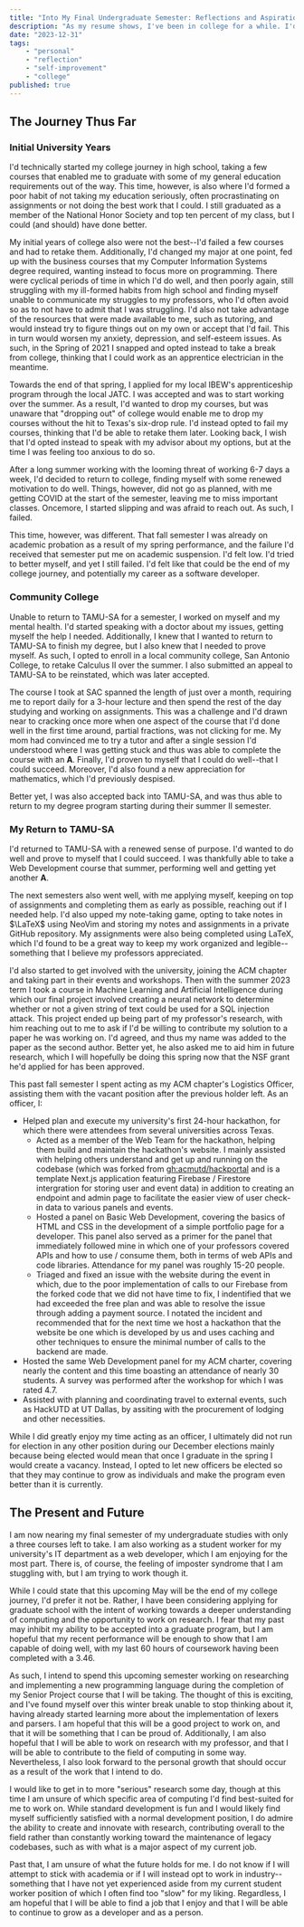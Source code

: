 ```yaml
---
title: "Into My Final Undergraduate Semester: Reflections and Aspirations"
description: "As my resume shows, I've been in college for a while. I'd like to touch on the journey that I've taken and consider the future that I'm working towards."
date: "2023-12-31"
tags:
    - "personal"
    - "reflection"
    - "self-improvement"
    - "college"
published: true
---
```


## The Journey Thus Far

### Initial University Years

I'd technically started my college journey in high school, taking a few courses
that enabled me to graduate with some of my general education requirements out
of the way. This time, however, is also where I'd formed a poor habit of not
taking my education seriously, often procrastinating on assignments or not
doing the best work that I could. I still graduated as a member of the National
Honor Society and top ten percent of my class, but I could (and should) have
done better.

My initial years of college also were not the best--I'd failed a few courses
and had to retake them. Additionally, I'd changed my major at one point, fed up
with the business courses that my Computer Information Systems degree required,
wanting instead to focus more on programming. There were cyclical periods of
time in which I'd do well, and then poorly again, still struggling with my
ill-formed habits from high school and finding myself unable to communicate my
struggles to my professors, who I'd often avoid so as to not have to admit that
I was struggling. I'd also not take advantage of the resources that were made
available to me, such as tutoring, and would instead try to figure things out
on my own or accept that I'd fail. This in turn would worsen my anxiety,
depression, and self-esteem issues. As such, in the Spring of 2021 I snapped
and opted instead to take a break from college, thinking that I could work as
an apprentice electrician in the meantime.

Towards the end of that spring, I applied for my local IBEW's apprenticeship
program through the local JATC. I was accepted and was to start working over
the summer. As a result, I'd wanted to drop my courses, but was unaware that
"dropping out" of college would enable me to drop my courses without the hit
to Texas's six-drop rule. I'd instead opted to fail my courses, thinking that
I'd be able to retake them later. Looking back, I wish that I'd opted instead
to speak with my advisor about my options, but at the time I was feeling too
anxious to do so.

After a long summer working with the looming threat of working 6-7 days a week,
I'd decided to return to college, finding myself with some renewed motivation
to do well. Things, however, did not go as planned, with me getting COVID at
the start of the semester, leaving me to miss important classes. Oncemore, I
started slipping and was afraid to reach out. As such, I failed.

This time, however, was different. That fall semester I was already on
academic probation as a result of my spring performance, and the failure I'd
received that semester put me on academic suspension. I'd felt low. I'd tried
to better myself, and yet I still failed. I'd felt like that could be the end
of my college journey, and potentially my career as a software developer.

### Community College

Unable to return to TAMU-SA for a semester, I worked on myself and my mental
health. I'd started speaking with a doctor about my issues, getting myself the
help I needed. Additionally, I knew that I wanted to return to TAMU-SA to
finish my degree, but I also knew that I needed to prove myself. As such, I
opted to enroll in a local community college, San Antonio College, to retake
Calculus II over the summer. I also submitted an appeal to TAMU-SA to be
reinstated, which was later accepted.

The course I took at SAC spanned the length of just over a month, requiring me
to report daily for a 3-hour lecture and then spend the rest of the day
studying and working on assignments. This was a challenge and I'd drawn near
to cracking once more when one aspect of the course that I'd done well in the
first time around, partial fractions, was not clicking for me. My mom had
convinced me to try a tutor and after a single session I'd understood where I
was getting stuck and thus was able to complete the course with an **A**.
Finally, I'd proven to myself that I could do well--that I could succeed.
Moreover, I'd also found a new appreciation for mathematics, which I'd
previously despised.

Better yet, I was also accepted back into TAMU-SA, and was thus able to return
to my degree program starting during their summer II semester.

### My Return to TAMU-SA

I'd returned to TAMU-SA with a renewed sense of purpose. I'd wanted to do well
and prove to myself that I could succeed. I was thankfully able to take a Web
Development course that summer, performing well and getting yet another **A**.

The next semesters also went well, with me applying myself, keeping on top of
assignments and completing them as early as possible, reaching out if I needed
help. I'd also upped my note-taking game, opting to take notes in $\LaTeX$
using NeoVim and storing my notes and assignments in a private GitHub
repository. My assignments were also being completed using LaTeX, which I'd
found to be a great way to keep my work organized and legible--something that
I believe my professors appreciated.

I'd also started to get involved with the university, joining the ACM chapter
and taking part in their events and workshops. Then with the summer 2023 term
I took a course in Machine Learning and Artificial Intelligence during which
our final project involved creating a neural network to determine whether or
not a given string of text could be used for a SQL injection attack. This
project ended up being part of my professor's research, with him reaching out
to me to ask if I'd be willing to contribute my solution to a paper he was
working on. I'd agreed, and thus my name was added to the paper as the second
author. Better yet, he also asked me to aid him in future research, which I
will hopefully be doing this spring now that the NSF grant he'd applied for
has been approved.

This past fall semester I spent acting as my ACM chapter's Logistics Officer,
assisting them with the vacant position after the previous holder left. As an
officer, I:

- Helped plan and execute my university's first 24-hour hackathon, for which
  there were attendees from several universities across Texas.
  - Acted as a member of the Web Team for the hackathon, helping them build and
    maintain the hackathon's website. I mainly assisted with helping others
    understand and get up and running on the codebase (which was forked from
    [gh:acmutd/hackportal](https://github.com/acmutd/hackportal) and is a
    template Next.js application featuring Firebase / Firestore intergration
    for storing user and event data) in addition to creating an endpoint and
    admin page to facilitate the easier view of user check-in data to various
    panels and events.
  - Hosted a panel on Basic Web Development, covering the basics of HTML and
    CSS in the development of a simple portfolio page for a developer. This
    panel also served as a primer for the panel that immediately followed mine
    in which one of your professors covered APIs and how to use / consume them,
    both in terms of web APIs and code libraries. Attendance for my panel was
    roughly 15-20 people.
  - Triaged and fixed an issue with the website during the event in which, due
    to the poor implementation of calls to our Firebase from the forked code
    that we did not have time to fix, I indentified that we had exceeded the
    free plan and was able to resolve the issue through adding a payment
    source. I notated the incident and recommended that for the next time we
    host a hackathon that the website be one which is developed by us and uses
    caching and other techniques to ensure the minimal number of calls to the
    backend are made.
- Hosted the same Web Development panel for my ACM charter, covering nearly the
  content and this time boasting an attendance of nearly 30 students. A survey
  was performed after the workshop for which I was rated 4.7.
- Assisted with planning and coordinating travel to external events, such as
  HackUTD at UT Dallas, by assiting with the procurement of lodging and other
  necessities.

While I did greatly enjoy my time acting as an officer, I ultimately did not
run for election in any other position during our December elections mainly
because being elected would mean that once I graduate in the spring I would
create a vacancy. Instead, I opted to let new officers be elected so that they
may continue to grow as individuals and make the program even better than it is
currently.

## The Present and Future

I am now nearing my final semester of my undergraduate studies with only a
three courses left to take. I am also working as a student worker for my
university's IT department as a web developer, which I am enjoying for the
most part. There is, of course, the feeling of imposter syndrome that I am
stuggling with, but I am trying to work though it.

While I could state that this upcoming May will be the end of my college
journey, I'd prefer it not be. Rather, I have been considering applying for
graduate school with the intent of working towards a deeper understanding of
computing and the opportunity to work on research. I fear that my past may
inhibit my ability to be accepted into a graduate program, but I am hopeful
that my recent performance will be enough to show that I am capable of doing
well, with my last 60 hours of coursework having been completed with a 3.46.

As such, I intend to spend this upcoming semester working on researching and
implementing a new programming language during the completion of my Senior
Project course that I will be taking. The thought of this is exciting, and
I've found myself over this winter break unable to stop thinking about it,
having already started learning more about the implementation of lexers and
parsers. I am hopeful that this will be a good project to work on, and that
it will be something that I can be proud of. Additionally, I am also hopeful
that I will be able to work on research with my professor, and that I will
be able to contribute to the field of computing in some way. Nevertheless, I
also look forward to the personal growth that should occur as a result of the
work that I intend to do.

I would like to get in to more "serious" research some day, though at this time
I am unsure of which specific area of computing I'd find best-suited for me to
work on. While standard development is fun and I would likely find myself
sufficiently satisfied with a normal development position, I do admire the
ability to create and innovate with research, contributing overall to the field
rather than constantly working toward the maintenance of legacy codebases, such
as with what is a major aspect of my current job.

Past that, I am unsure of what the future holds for me. I do not know if I
will attempt to stick with academia or if I will instead opt to work in
industry--something that I have not yet experienced aside from my current
student worker position of which I often find too "slow" for my liking.
Regardless, I am hopeful that I will be able to find a job that I enjoy and
that I will be able to continue to grow as a developer and as a person.
